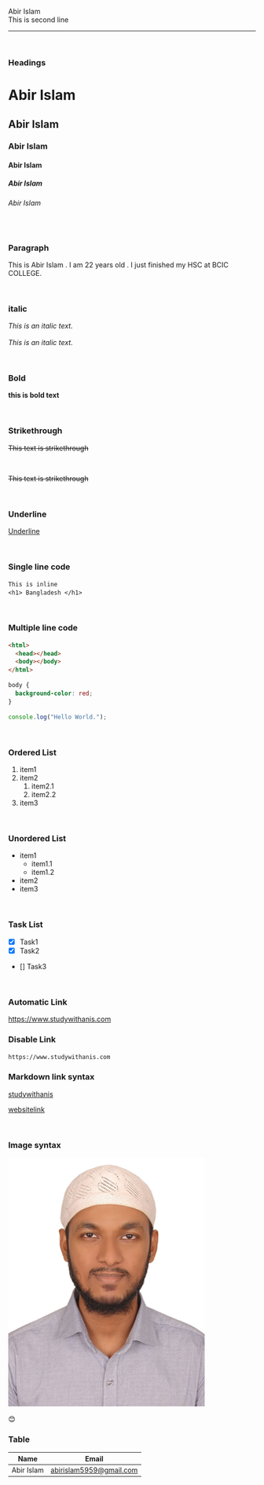 <!--Markdown tutorial-->

Abir Islam<br/>
This is second line

---

<br/>

### Headings

# Abir Islam

## Abir Islam

### Abir Islam

#### Abir Islam

##### Abir Islam

###### Abir Islam

<br/>

### Paragraph

 <p> This is Abir Islam . I am 22 years old . I just finished my HSC at BCIC COLLEGE.</p>

 <br/>

### italic

<i>This is an italic text.</i> <br/>  
 _This is an italic text._

 <br/>

### Bold

**this is bold text**

<br/>

### Strikethrough

<del> This text is strikethrough </del>

<br/>

~~This text is strikethrough~~

<br/>

### Underline

<u>Underline </u>

<br/>

### Single line code

`This is inline`  
`<h1> Bangladesh </h1> `

<br/>

### Multiple line code

```html
<html>
  <head></head>
  <body></body>
</html>
```

```css
body {
  background-color: red;
}
```

```javascript
console.log("Hello World.");
```

<br/>

### Ordered List

1. item1
2. item2
   1. item2.1
   2. item2.2
3. item3

<br/>

### Unordered List

- item1
  - item1.1
  - item1.2
- item2
- item3

<br/>

### Task List

- [x] Task1
- [x] Task2
- [] Task3

<br/>

### Automatic Link

https://www.studywithanis.com

### Disable Link

`https://www.studywithanis.com`

### Markdown link syntax

[studywithanis](https://www.studywithanis.com)

<!--All link is here-->

[websitelink](https://www.studywithanis.com)

<br/>

### Image syntax

<!--![profile](./images/Edited-by-Abir01.jpg)-->

<img src="./images/Edited-by-Abir01.jpg" width="400" title="Profile image">

😊

### Table

| Name       | Email                   |
| ---------- | ----------------------- |
| Abir Islam | abirislam5959@gmail.com |
